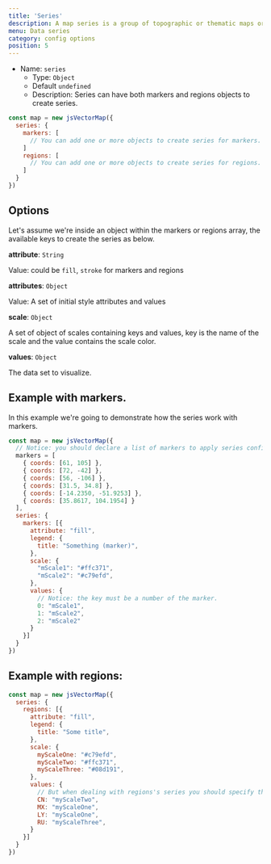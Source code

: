 ```yaml
---
title: 'Series'
description: A map series is a group of topographic or thematic maps or charts usually having the same scale and cartographic specifications,
menu: Data series
category: config options
position: 5
---
```


- Name: `series`
  - Type: `Object`
  - Default `undefined`
  - Description: Series can have both markers and regions objects to create series.

```js
const map = new jsVectorMap({ 
  series: {
    markers: [
      // You can add one or more objects to create series for markers.
    ]
    regions: [
      // You can add one or more objects to create series for regions.
    ]
  }
})
```

## Options
Let's assume we're inside an object within the markers or regions array, the available keys to create the series as below.

**attribute**: `String`

Value: could be `fill`, `stroke` for markers and regions

**attributes**: `Object`

Value: A set of initial style attributes and values

**scale**: `Object`

A set of object of scales containing keys and values, key is the name of the scale and the value contains the scale color.

**values**: `Object`

The data set to visualize.

## Example with markers.
In this example we're going to demonstrate how the series work with markers.

```js
const map = new jsVectorMap({
  // Notice: you should declare a list of markers to apply series configuration.
  markers = [
    { coords: [61, 105] },
    { coords: [72, -42] },
    { coords: [56, -106] },
    { coords: [31.5, 34.8] },
    { coords: [-14.2350, -51.9253] },
    { coords: [35.8617, 104.1954] }
  ],
  series: {
    markers: [{
      attribute: "fill",
      legend: {
        title: "Something (marker)",
      },
      scale: {
        "mScale1": "#ffc371",
        "mScale2": "#c79efd",
      },
      values: {
        // Notice: the key must be a number of the marker.
        0: "mScale1",
        1: "mScale2",
        2: "mScale2"
      }
    }]
  }
})
```

<map-sample name="series-with-markers" config='{
  "series":{
    "markers":[{
      "attribute":"fill",
      "legend":{
        "title":"Some title"},
        "scale":{"mScale1":"#ffc371","mScale2":"#ff5f6d"},
        "values":{"0":"mScale1","1":"mScale2","2":"mScale2"}
      }
    ]},
    "markers":[
      {"coords":[61,105]},
      {"coords":[72,-42]},
      {"coords":[56,-106]},
      {"coords":[31.5,34.8]},
      {"coords":[-14.235,-51.9253]},
      {"coords":[35.8617,104.1954]}
    ]
  }'>
</map-sample>

## Example with regions:

```js
const map = new jsVectorMap({
  series: {
    regions: [{
      attribute: "fill",
      legend: {
        title: "Some title",
      },
      scale: {
        myScaleOne: "#c79efd",
        myScaleTwo: "#ffc371",
        myScaleThree: "#08d191",
      },
      values: {
        // But when dealing with regions's series you should specify the region key.
        CN: "myScaleTwo",
        MX: "myScaleOne",
        LY: "myScaleOne",
        RU: "myScaleThree",
      }
    }]
  }
})
```

<map-sample name="series-with-regions" config='{
  "series":{
  "regions":[{
      "attribute":"fill",
      "legend":{
        "title":"Some title"
      },
      "scale":{"My scale 1":"#ffc371","My scale 2":"#c79efd","My scale 3":"#08d191"},
      "values":{"CN":"My scale 1","MX":"My scale 2","LY":"My scale 2","RU":"My scale 3"}
    }]
  }
}'>
</map-sample>